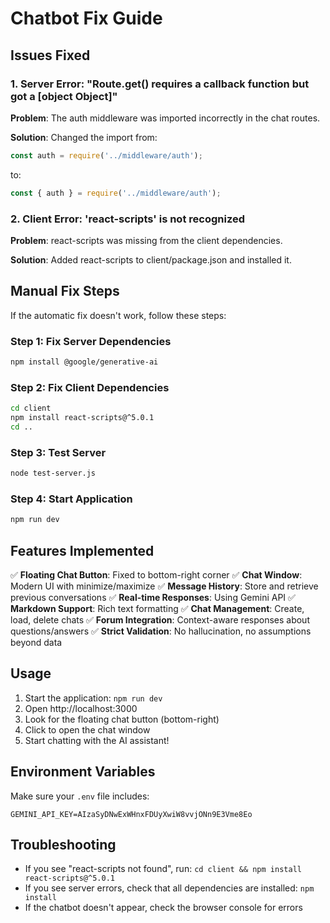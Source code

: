 # Chatbot Fix Guide

## Issues Fixed

### 1. Server Error: "Route.get() requires a callback function but got a [object Object]"

**Problem**: The auth middleware was imported incorrectly in the chat routes.

**Solution**: Changed the import from:
```javascript
const auth = require('../middleware/auth');
```
to:
```javascript
const { auth } = require('../middleware/auth');
```

### 2. Client Error: 'react-scripts' is not recognized

**Problem**: react-scripts was missing from the client dependencies.

**Solution**: Added react-scripts to client/package.json and installed it.

## Manual Fix Steps

If the automatic fix doesn't work, follow these steps:

### Step 1: Fix Server Dependencies
```bash
npm install @google/generative-ai
```

### Step 2: Fix Client Dependencies
```bash
cd client
npm install react-scripts@^5.0.1
cd ..
```

### Step 3: Test Server
```bash
node test-server.js
```

### Step 4: Start Application
```bash
npm run dev
```

## Features Implemented

✅ **Floating Chat Button**: Fixed to bottom-right corner
✅ **Chat Window**: Modern UI with minimize/maximize
✅ **Message History**: Store and retrieve previous conversations
✅ **Real-time Responses**: Using Gemini API
✅ **Markdown Support**: Rich text formatting
✅ **Chat Management**: Create, load, delete chats
✅ **Forum Integration**: Context-aware responses about questions/answers
✅ **Strict Validation**: No hallucination, no assumptions beyond data

## Usage

1. Start the application: `npm run dev`
2. Open http://localhost:3000
3. Look for the floating chat button (bottom-right)
4. Click to open the chat window
5. Start chatting with the AI assistant!

## Environment Variables

Make sure your `.env` file includes:
```
GEMINI_API_KEY=AIzaSyDNwExWHnxFDUyXwiW8vvjONn9E3Vme8Eo
```

## Troubleshooting

- If you see "react-scripts not found", run: `cd client && npm install react-scripts@^5.0.1`
- If you see server errors, check that all dependencies are installed: `npm install`
- If the chatbot doesn't appear, check the browser console for errors 